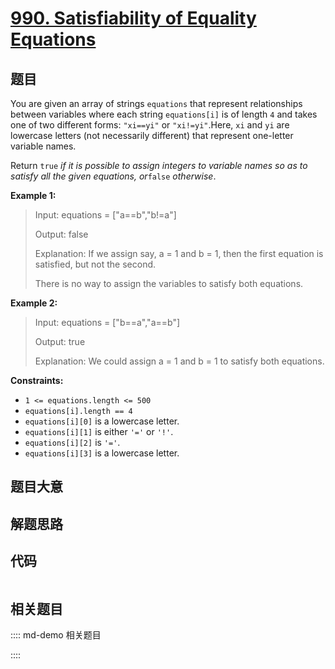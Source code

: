 # [990. Satisfiability of Equality Equations](https://leetcode.com/problems/satisfiability-of-equality-equations)

## 题目

You are given an array of strings `equations` that represent relationships
between variables where each string `equations[i]` is of length `4` and takes
one of two different forms: `"xi==yi"` or `"xi!=yi"`.Here, `xi` and `yi` are
lowercase letters (not necessarily different) that represent one-letter
variable names.

Return `true` _if it is possible to assign integers to variable names so as to
satisfy all the given equations, or_`false` _otherwise_.



**Example 1:**

> Input: equations = ["a==b","b!=a"]
> 
> Output: false
> 
> Explanation: If we assign say, a = 1 and b = 1, then the first equation is satisfied, but not the second.
> 
> There is no way to assign the variables to satisfy both equations.

**Example 2:**

> Input: equations = ["b==a","a==b"]
> 
> Output: true
> 
> Explanation: We could assign a = 1 and b = 1 to satisfy both equations.

**Constraints:**

  * `1 <= equations.length <= 500`
  * `equations[i].length == 4`
  * `equations[i][0]` is a lowercase letter.
  * `equations[i][1]` is either `'='` or `'!'`.
  * `equations[i][2]` is `'='`.
  * `equations[i][3]` is a lowercase letter.


## 题目大意

## 解题思路

## 代码

```javascript

```

## 相关题目

:::: md-demo 相关题目

::::

